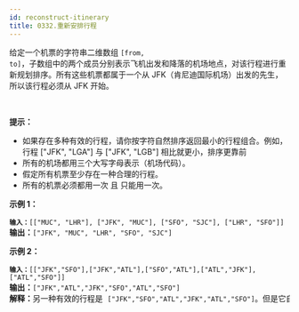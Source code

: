 ```yaml
---
id: reconstruct-itinerary
title: 0332.重新安排行程
---
```

给定一个机票的字符串二维数组 <code>[from, to]</code>，子数组中的两个成员分别表示飞机出发和降落的机场地点，对该行程进行重新规划排序。所有这些机票都属于一个从 JFK（肯尼迪国际机场）出发的先生，所以该行程必须从 JFK 开始。

 

**提示：**

- 如果存在多种有效的行程，请你按字符自然排序返回最小的行程组合。例如，行程 [&#34;JFK&#34;, &#34;LGA&#34;] 与 [&#34;JFK&#34;, &#34;LGB&#34;] 相比就更小，排序更靠前
- 所有的机场都用三个大写字母表示（机场代码）。
- 假定所有机票至少存在一种合理的行程。
- 所有的机票必须都用一次 且 只能用一次。
 

**示例 1：**


<pre><code><strong>输入：</strong></code><code>[[&#34;MUC&#34;, &#34;LHR&#34;], [&#34;JFK&#34;, &#34;MUC&#34;], [&#34;SFO&#34;, &#34;SJC&#34;], [&#34;LHR&#34;, &#34;SFO&#34;]]</code><br/><strong>输出：</strong><code>[&#34;JFK&#34;, &#34;MUC&#34;, &#34;LHR&#34;, &#34;SFO&#34;, &#34;SJC&#34;]</code><br/></pre>

**示例 2：**


<pre><code><strong>输入：</strong></code><code>[[&#34;JFK&#34;,&#34;SFO&#34;],[&#34;JFK&#34;,&#34;ATL&#34;],[&#34;SFO&#34;,&#34;ATL&#34;],[&#34;ATL&#34;,&#34;JFK&#34;],[&#34;ATL&#34;,&#34;SFO&#34;]]</code><br/><strong>输出：</strong><code>[&#34;JFK&#34;,&#34;ATL&#34;,&#34;JFK&#34;,&#34;SFO&#34;,&#34;ATL&#34;,&#34;SFO&#34;]</code><br/><strong>解释：</strong>另一种有效的行程是 <code>[&#34;JFK&#34;,&#34;SFO&#34;,&#34;ATL&#34;,&#34;JFK&#34;,&#34;ATL&#34;,&#34;SFO&#34;]</code>。但是它自然排序更大更靠后。</pre>

